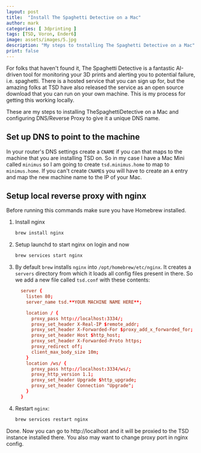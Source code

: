 ```yaml
---
layout: post
title:  "Install The Spaghetti Detective on a Mac"
author: mark
categories: [ 3dprinting ]
tags: [TSD, Voron, Ender6]
image: assets/images/5.jpg
description: "My steps to tnstalling The Spaghetti Detective on a Mac"
print: false
---
```


For folks that haven't found it, The Spaghetti Detective is a fantastic AI-driven tool for monitoring your 3D prints and alerting you to potential failure, i.e. spaghetti. There is a hosted service that you can sign up for, but the amazing folks at TSD have also released the service as an open source download that you can run on your own machine.  This is my process for getting this working locally.

These are my steps to installing TheSpaghettiDetective on a Mac and configuring DNS/Reverse Proxy to give it a unique DNS name.

## Set up DNS to point to the machine

In your router's DNS settings create a `CNAME` if you can that maps to the machine that you are installing TSD on.  So in my case I have a Mac Mini called `minimus` so I am going to create `tsd.minimus.home` to map to `minimus.home`.  If you can't create `CNAME`s you will have to create an `A` entry and map the new machine name to the IP of your Mac.

## Setup local reverse proxy with nginx

Before running this commands make sure you have Homebrew installed.

1. Install nginx

    ```sh
    brew install nginx
    ```

2. Setup launchd to start nginx on login and now

    ```sh
    brew services start nginx
    ```

3. By default `brew` installs `nginx` into `/opt/homebrew/etc/nginx`. It creates a `servers` directory from which it loads all config files present in there.  So we add a new file called `tsd.conf` with these contents:

    ```conf
      server {
        listen 80;
        server_name tsd.**YOUR MACHINE NAME HERE**;

        location / {
          proxy_pass http://localhost:3334/;
          proxy_set_header X-Real-IP $remote_addr;
          proxy_set_header X-Forwarded-For $proxy_add_x_forwarded_for;
          proxy_set_header Host $http_host;
          proxy_set_header X-Forwarded-Proto https;
          proxy_redirect off;
          client_max_body_size 10m;
        }
        location /ws/ {
          proxy_pass http://localhost:3334/ws/;
          proxy_http_version 1.1;
          proxy_set_header Upgrade $http_upgrade;
          proxy_set_header Connection "Upgrade";
        }
      }
    ```

4. Restart `nginx`:

    ```sh
    brew services restart nginx
    ```

Done. Now you can go to http://localhost and it will be proxied to the TSD instance installed there. You also may want to change proxy port in nginx config.